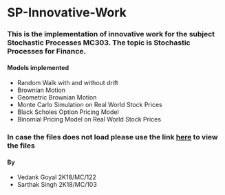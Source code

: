 # SP-Innovative-Work
### This is the implementation of innovative work for the subject Stochastic Processes MC303. The topic is Stochastic Processes for Finance.
#### Models implemented
<ul>
  <li>Random Walk with and without drift</li>
  <li>Brownian Motion</li>
  <li>Geometric Brownian Motion</li>
  <li>Monte Carlo Simulation on Real World Stock Prices</li>
  <li>Black Scholes Option Pricing Model</li>
  <li>Binomial Pricing Model on Real World Stock Prices</li>
</ul>

### In case the files does not load please use the link [here](https://nbviewer.jupyter.org/github/Vedank99/SP-Innovative-Work/tree/main/) to view the files
#### By
<ul>
  <li>Vedank Goyal 2K18/MC/122</li>
  <li>Sarthak Singh 2K18/MC/103</li>
</ul>
